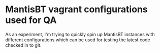 MantisBT vagrant configurations used for QA
===

As an experiment, I'm trying to quickly spin up MantisBT instances with
different configurations which can be used for testing the latest code
checked in to git.
